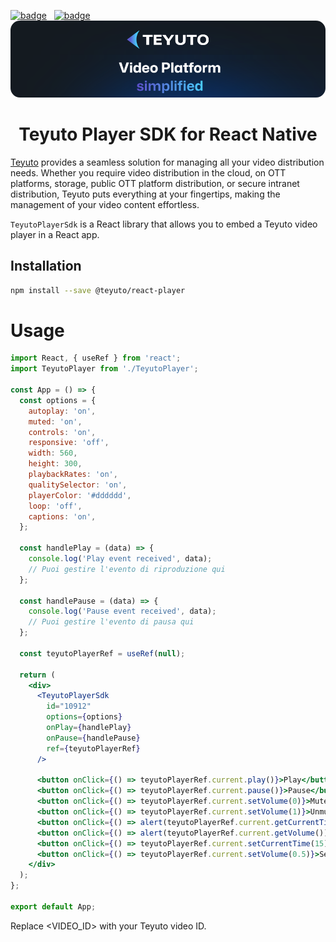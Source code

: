 [![badge](https://img.shields.io/twitter/follow/teyuto?style=social)](https://twitter.com/intent/follow?screen_name=teyuto) &nbsp; [![badge](https://img.shields.io/github/stars/Teyuto/teyuto-player-sdk?style=social)](https://github.com/Teyuto/teyuto-player-sdk)
![](https://github.com/Teyuto/.github/blob/production/assets/img/banner.png)
<h1 align="center">Teyuto Player SDK for React Native</h1>

[Teyuto](https://teyuto.com) provides a seamless solution for managing all your video distribution needs. Whether you require video distribution in the cloud, on OTT platforms, storage, public OTT platform distribution, or secure intranet distribution, Teyuto puts everything at your fingertips, making the management of your video content effortless.

`TeyutoPlayerSdk` is a React library that allows you to embed a Teyuto video player in a React app.

## Installation

```bash
npm install --save @teyuto/react-player
```

# Usage
```jsx
import React, { useRef } from 'react';
import TeyutoPlayer from './TeyutoPlayer';

const App = () => {
  const options = {
    autoplay: 'on',
    muted: 'on',
    controls: 'on',
    responsive: 'off',
    width: 560,
    height: 300,
    playbackRates: 'on',
    qualitySelector: 'on',
    playerColor: '#dddddd',
    loop: 'off',
    captions: 'on',
  };

  const handlePlay = (data) => {
    console.log('Play event received', data);
    // Puoi gestire l'evento di riproduzione qui
  };

  const handlePause = (data) => {
    console.log('Pause event received', data);
    // Puoi gestire l'evento di pausa qui
  };

  const teyutoPlayerRef = useRef(null);

  return (
    <div>
      <TeyutoPlayerSdk
        id="10912"
        options={options}
        onPlay={handlePlay}
        onPause={handlePause}
        ref={teyutoPlayerRef}
      />

      <button onClick={() => teyutoPlayerRef.current.play()}>Play</button>
      <button onClick={() => teyutoPlayerRef.current.pause()}>Pause</button>
      <button onClick={() => teyutoPlayerRef.current.setVolume(0)}>Mute</button>
      <button onClick={() => teyutoPlayerRef.current.setVolume(1)}>Unmute</button>
      <button onClick={() => alert(teyutoPlayerRef.current.getCurrentTime())}>GetCurrentTime</button>
      <button onClick={() => alert(teyutoPlayerRef.current.getVolume())}>GetVolume</button>
      <button onClick={() => teyutoPlayerRef.current.setCurrentTime(15)}>SetCurrentTime (15 seconds)</button>
      <button onClick={() => teyutoPlayerRef.current.setVolume(0.5)}>SetVolume (0.5)</button>
    </div>
  );
};

export default App;
```

Replace <VIDEO_ID> with your Teyuto video ID.